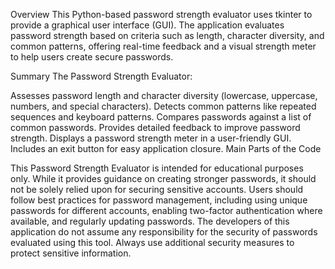 Overview
This Python-based password strength evaluator uses tkinter to provide a graphical user interface (GUI). The application evaluates password strength based on criteria such as length, character diversity, and common patterns, offering real-time feedback and a visual strength meter to help users create secure passwords.

Summary
The Password Strength Evaluator:

Assesses password length and character diversity (lowercase, uppercase, numbers, and special characters).
Detects common patterns like repeated sequences and keyboard patterns.
Compares passwords against a list of common passwords.
Provides detailed feedback to improve password strength.
Displays a password strength meter in a user-friendly GUI.
Includes an exit button for easy application closure.
Main Parts of the Code

This Password Strength Evaluator is intended for educational purposes only. While it provides guidance on creating stronger passwords, it should not be solely relied upon for securing sensitive accounts. Users should follow best practices for password management, including using unique passwords for different accounts, enabling two-factor authentication where available, and regularly updating passwords. The developers of this application do not assume any responsibility for the security of passwords evaluated using this tool. Always use additional security measures to protect sensitive information.
